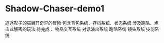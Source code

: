 # Shadow-Chaser-demo1
追逐影子的猫展开奇异的冒险
包含背包系统、存档系统、状态系统
涉及跑酷、点击式解密的玩法
待完成：
物品交互系统
对话演出系统
跑酷系统
镜头系统
技能系统




